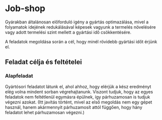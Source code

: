 # Job-shop

Gyárakban általánosan előforduló igény a gyártás optimazálása, mivel a folyamatok idejének redukálásával képesek vagyunk a termelés növelésére vagy adott termelési szint mellett a gyártási idő csökkentésére.

A feladatok megoldása során a cél, hogy minél rövidebb gyártási időt érjünk el.

## Feladat célja és feltételei

### Alapfeladat

Gyártósori feladatot látunk el, ahol ahhoz, hogy elérjük a kész eredményt elég volna mindent sorban végrehajtanunk. Viszont tudjuk, hogy az egyes feladatok nem feltétlenül egymásra épülnek, így párhuzamosan is tudjuk végezni azokat. (Itt javítás történt, mivel az első megoldás nem egy gépet használ, hanem akármennyit párhuzamosít attól függően, hogy hány feladatot lehet párhuzamosan végezni.)
